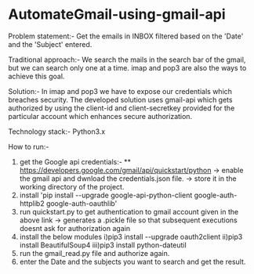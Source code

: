 # AutomateGmail-using-gmail-api
Problem statement:-
  Get the emails in INBOX filtered based on the 'Date' and the 'Subject'  entered.
  
Traditional approach:-
  We search the mails in the search bar of the gmail, but we can  search only one at a time.
  imap and pop3 are also the ways to achieve this goal.
  
Solution:-
  In imap and pop3 we have to expose our credentials which breaches security.
  The developed solution uses gmail-api which gets authorized by using the client-id and client-secretkey provided for the particular
  account which enhances secure authorization.
  
Technology stack:-
  Python3.x
 
How to run:-
1. get the Google api credentials:-
	** https://developers.google.com/gmail/api/quickstart/python
		-> enable the gmail api and dwnload the credentials.json file.
		-> store it in the working directory of the project.
2. install 'pip install --upgrade google-api-python-client google-auth-httplib2 google-auth-oauthlib'
3. run quickstart.py to get authentication to gmail account given in the above link
	-> generates a .pickle file so that subsequent executions doesnt ask for authorization again
4. install the below modules
      i)pip3 install --upgrade oauth2client
      ii)pip3 install BeautifulSoup4
      iii)pip3 install python-dateutil
5. run the gmail_read.py file and authorize again.
6. enter the Date and the subjects you want to search and get the result.
